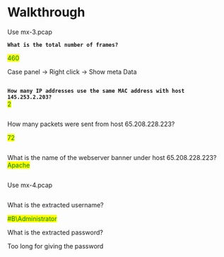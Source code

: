 # Walkthrough

Use mx-3.pcap

**`What is the total number of frames?`**

<mark style="color:green;">460</mark>

Case panel -> Right click -> Show meta Data

[<img src="https://camo.githubusercontent.com/a1b83eba07682fa634057c5e99f02225764478c4721c82bc3540a5669959ecd4/68747470733a2f2f692e696d6775722e636f6d2f7571426b6e36642e706e67" alt="" data-size="original">](https://camo.githubusercontent.com/a1b83eba07682fa634057c5e99f02225764478c4721c82bc3540a5669959ecd4/68747470733a2f2f692e696d6775722e636f6d2f7571426b6e36642e706e67)

**`How many IP addresses use the same MAC address with host 145.253.2.203?`**\
<mark style="color:green;">2</mark>

&#x20;

<figure><img src="https://camo.githubusercontent.com/02f50ce767ef6af17cb1fac340015d1dd24d9cd10555dd02fc8cf35350f6c7c6/68747470733a2f2f692e696d6775722e636f6d2f57594d63304e6c2e706e67" alt=""><figcaption></figcaption></figure>

How many packets were sent from host 65.208.228.223?

<mark style="color:green;">72</mark>

&#x20;

<figure><img src="https://camo.githubusercontent.com/f62fd022dcc85a0e8af1380ec93be8e34ef63e365ec65fc17ead2bba25f58303/68747470733a2f2f692e696d6775722e636f6d2f676633564b464a2e706e67" alt=""><figcaption></figcaption></figure>

What is the name of the webserver banner under host 65.208.228.223?\
<mark style="color:green;">Apache</mark>

<figure><img src="https://camo.githubusercontent.com/089d0cf0aaf85c3e7c1dd6f695855c79492020e1910e1d39f95b70ad9ec889df/68747470733a2f2f692e696d6775722e636f6d2f6c39315168736c2e706e67" alt=""><figcaption></figcaption></figure>

Use mx-4.pcap

&#x20;

<figure><img src="https://camo.githubusercontent.com/10717a25b763cf94f0eadb86ff13d4d0166f736e4f1e5b3e0046f7dfaf664bd1/68747470733a2f2f692e696d6775722e636f6d2f534a48516c4f422e706e67" alt=""><figcaption></figcaption></figure>

What is the extracted username?

<mark style="color:green;">#B\Administrator</mark>

What is the extracted password?

Too long for giving the password
